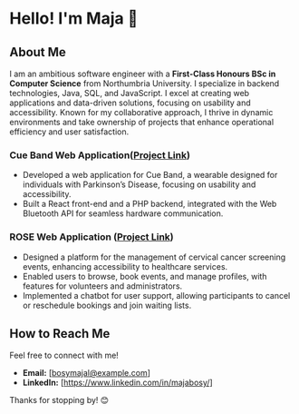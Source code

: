 # Hello! I'm Maja 👋

## About Me

I am an ambitious software engineer with a **First-Class Honours BSc in Computer Science** from Northumbria University. I specialize in backend technologies, Java, SQL, and JavaScript. I excel at creating web applications and data-driven solutions, focusing on usability and accessibility. Known for my collaborative approach, I thrive in dynamic environments and take ownership of projects that enhance operational efficiency and user satisfaction. 

### Cue Band Web Application([Project Link](https://github.com/majabosy/CueBandWebsite.git))
- Developed a web application for Cue Band, a wearable designed for individuals with Parkinson’s Disease, focusing on usability and accessibility.
- Built a React front-end and a PHP backend, integrated with the Web Bluetooth API for seamless hardware communication.

### ROSE Web Application ([Project Link](https://github.com/majabosy/ROSEWebApplication))
- Designed a platform for the management of cervical cancer screening events, enhancing accessibility to healthcare services.
- Enabled users to browse, book events, and manage profiles, with features for volunteers and administrators.
- Implemented a chatbot for user support, allowing participants to cancel or reschedule bookings and join waiting lists.


## How to Reach Me

Feel free to connect with me!

- **Email:** [bosymajal@example.com]
- **LinkedIn:** [https://www.linkedin.com/in/majabosy/]

Thanks for stopping by! 😊

